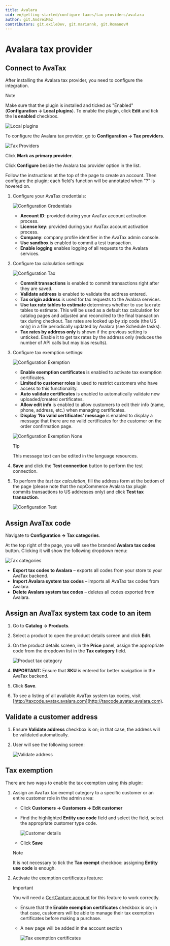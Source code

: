 ```yaml
---
title: Avalara
uid: en/getting-started/configure-taxes/tax-providers/avalara
author: git.AndreiMaz
contributors: git.exileDev, git.mariannk, git.RomanovM
---
```


# Avalara tax provider

## Connect to AvaTax

After installing the Avalara tax provider, you need to configure the integration.

> [!NOTE]
> 
> Make sure that the plugin is installed and ticked as "Enabled" (**Configuration → Local plugins**). To enable the plugin, click **Edit** and tick the **Is enabled** checkbox.

![Local plugins](_static/avalara/local-plugins.png)

To configure the Avalara tax provider, go to **Configuration → Tax providers**.

![Tax Providers](_static/avalara/tax-providers.png)

Click **Mark as primary provider**.

Click **Configure** beside the Avalara tax provider option in the list.

Follow the instructions at the top of the page to create an account.
Then configure the plugin; each field's function will be annotated when "?" is hovered on.

1. Configure your AvaTax credentials:

    ![Configuration Credentials](_static/avalara/avalara-configuration-common.png)

    * **Account ID**: provided during your AvaTax account activation process.
    * **License key**: provided during your AvaTax account activation process.
    * **Company**: company profile identifier in the AvaTax admin console.
    * **Use sandbox** is enabled to commit a test transaction.
    * **Enable logging** enables logging of all requests to the Avalara services.

2. Configure tax calculation settings:
    
    ![Configuration Tax](_static/avalara/avalara-configuration-tax-calculation.png)

    * **Commit transactions** is enabled to commit transactions right after they are saved.
    * **Validate address** is enabled to validate the address entered.
    * **Tax origin address** is used for tax requests to the Avalara services.
    * **Use tax rate tables to estimate** determines whether to use tax rate tables to estimate. This will be used as a default tax calculation for catalog pages and adjusted and reconciled to the final transaction tax during checkout. Tax rates are looked up by zip code (the US only) in a file periodically updated by Avalara (see Schedule tasks).
    * **Tax rates by address only** is shown if the previous setting is unticked. Enable it to get tax rates by the address only (reduces the number of API calls but may bias results).
    
3. Configure tax exemption settings:
    
    ![Configuration Exemption](_static/avalara/avalara-configuration-exemption.png)
    
    * **Enable exemption certificates** is enabled to activate tax exemption certificates.
    * **Limited to customer roles** is used to restrict customers who have access to this functionality.
    * **Auto validate certificates** is enabled to automatically validate new uploaded/created certificates.
    * **Allow edit info** is enabled to allow customers to edit their info (name, phone, address, etc.) when managing certificates.
    * **Display 'No valid certificates' message** is enabled to display a message that there are no valid certificates for the customer on the order confirmation page.
    
    ![Configuration Exemption None](_static/avalara/avalara-configuration-exemption-none.png)

    > [!TIP]
    > 
    > This message text can be edited in the language resources.

4. **Save** and click the **Test connection** button to perform the test connection.
5. To perform the *test tax calculation*, fill the address form at the bottom of the page (please note that the nopCommerce Avalara tax plugin commits transactions to US addresses only) and click **Test tax transaction**.

    ![Configuration Test](_static/avalara/avalara-configuration-test.png)

## Assign AvaTax code

Navigate to **Configuration → Tax categories**.

At the top right of the page, you will see the branded **Avalara tax codes** button. Clicking it will show the following dropdown menu:

![Tax categories](_static/avalara/tax-categories.jpg)

* **Export tax codes to Avalara** – exports all codes from your store to your AvaTax backend.
* **Import Avalara system tax codes** – imports all AvaTax tax codes from Avalara.
* **Delete Avalara system tax codes** – deletes all codes exported from Avalara.

## Assign an AvaTax system tax code to an item

1. Go to **Catalog → Products**.
1. Select a product to open the product details screen and click **Edit**.
1. On the product details screen, in the **Price** panel, assign the appropriate code from the dropdown list in the **Tax category** field.

    ![Product tax category](_static/avalara/product-tax-category.png)
1. **IMPORTANT:** Ensure that **SKU** is entered for better navigation in the AvaTax backend.
1. Click **Save**.
1. To see a listing of all available AvaTax system tax codes, visit [http://taxcode.avatax.avalara.com](http://taxcode.avatax.avalara.com).

## Validate a customer address

1. Ensure **Validate address** checkbox is on; in that case, the address will be validated automatically.
1. User will see the following screen:

    ![Validate address](_static/avalara/validate-customer-address.png)

## Tax exemption

There are two ways to enable the tax exemption using this plugin:

1. Assign an AvaTax tax exempt category to a specific customer or an entire customer role in the admin area:

    * Click **Customers → Customers → Edit customer**
    * Find the highlighted **Entity use code** field and select the field, select the appropriate customer type code.

        ![Customer details](_static/avalara/customer-entity-use-code.png)
    * Click **Save**

    > [!NOTE]
    > 
    > It is not necessary to tick the **Tax exempt** checkbox: assigning **Entity use code** is enough.

2. Activate the exemption certificates feature: 

    > [!IMPORTANT]
    > 
    > You will need a [CertCapture account](https://avlr.co/3bA1P1X) for this feature to work correctly.

    * Ensure that the **Enable exemption certificates** checkbox is on; in that case, customers will be able to manage their tax exemption certificates before making a purchase.
    * A new page will be added in the account section

        ![Tax exemption certificates](_static/avalara/exemption-certificates.png)
